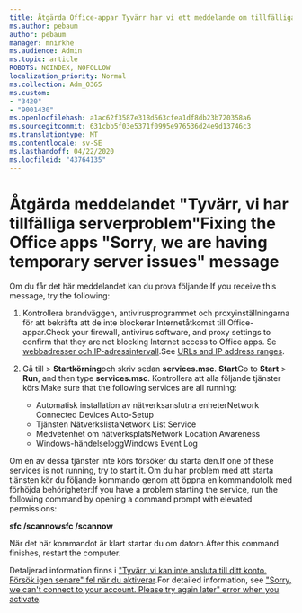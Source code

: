 ```yaml
---
title: Åtgärda Office-appar Tyvärr har vi ett meddelande om tillfälliga serverproblem
ms.author: pebaum
author: pebaum
manager: mnirkhe
ms.audience: Admin
ms.topic: article
ROBOTS: NOINDEX, NOFOLLOW
localization_priority: Normal
ms.collection: Adm_O365
ms.custom:
- "3420"
- "9001430"
ms.openlocfilehash: a1ac62f3587e318d563cfea1df8db23b720358a6
ms.sourcegitcommit: 631cbb5f03e5371f0995e976536d24e9d13746c3
ms.translationtype: MT
ms.contentlocale: sv-SE
ms.lasthandoff: 04/22/2020
ms.locfileid: "43764135"
---
```

# <a name="fixing-the-office-apps-sorry-we-are-having-temporary-server-issues-message"></a><span data-ttu-id="5cd31-102">Åtgärda meddelandet "Tyvärr, vi har tillfälliga serverproblem"</span><span class="sxs-lookup"><span data-stu-id="5cd31-102">Fixing the Office apps "Sorry, we are having temporary server issues" message</span></span>

<span data-ttu-id="5cd31-103">Om du får det här meddelandet kan du prova följande:</span><span class="sxs-lookup"><span data-stu-id="5cd31-103">If you receive this message, try the following:</span></span>

1. <span data-ttu-id="5cd31-104">Kontrollera brandväggen, antivirusprogrammet och proxyinställningarna för att bekräfta att de inte blockerar Internetåtkomst till Office-appar.</span><span class="sxs-lookup"><span data-stu-id="5cd31-104">Check your firewall, antivirus software, and proxy settings to confirm that they are not blocking Internet access to Office apps.</span></span> <span data-ttu-id="5cd31-105">Se [webbadresser och IP-adressintervall](https://docs.microsoft.com/office365/enterprise/urls-and-ip-address-ranges).</span><span class="sxs-lookup"><span data-stu-id="5cd31-105">See [URLs and IP address ranges](https://docs.microsoft.com/office365/enterprise/urls-and-ip-address-ranges).</span></span>

2. <span data-ttu-id="5cd31-106">Gå till > **Startkörning**och skriv sedan **services.msc**. **Start**</span><span class="sxs-lookup"><span data-stu-id="5cd31-106">Go to **Start** > **Run**, and then type **services.msc**.</span></span> <span data-ttu-id="5cd31-107">Kontrollera att alla följande tjänster körs:</span><span class="sxs-lookup"><span data-stu-id="5cd31-107">Make sure that the following services are all running:</span></span>
    - <span data-ttu-id="5cd31-108">Automatisk installation av nätverksanslutna enheter</span><span class="sxs-lookup"><span data-stu-id="5cd31-108">Network Connected Devices Auto-Setup</span></span>
    - <span data-ttu-id="5cd31-109">Tjänsten Nätverkslista</span><span class="sxs-lookup"><span data-stu-id="5cd31-109">Network List Service</span></span>
    - <span data-ttu-id="5cd31-110">Medvetenhet om nätverksplats</span><span class="sxs-lookup"><span data-stu-id="5cd31-110">Network Location Awareness</span></span>
    - <span data-ttu-id="5cd31-111">Windows-händelselogg</span><span class="sxs-lookup"><span data-stu-id="5cd31-111">Windows Event Log</span></span>

<span data-ttu-id="5cd31-112">Om en av dessa tjänster inte körs försöker du starta den.</span><span class="sxs-lookup"><span data-stu-id="5cd31-112">If one of these services is not running, try to start it.</span></span> <span data-ttu-id="5cd31-113">Om du har problem med att starta tjänsten kör du följande kommando genom att öppna en kommandotolk med förhöjda behörigheter:</span><span class="sxs-lookup"><span data-stu-id="5cd31-113">If you have a problem starting the service, run the following command by opening a command prompt with elevated permissions:</span></span>

<span data-ttu-id="5cd31-114">**sfc /scannow**</span><span class="sxs-lookup"><span data-stu-id="5cd31-114">**sfc /scannow**</span></span>

<span data-ttu-id="5cd31-115">När det här kommandot är klart startar du om datorn.</span><span class="sxs-lookup"><span data-stu-id="5cd31-115">After this command finishes, restart the computer.</span></span>

<span data-ttu-id="5cd31-116">Detaljerad information finns i ["Tyvärr, vi kan inte ansluta till ditt konto. Försök igen senare" fel när du aktiverar](https://docs.microsoft.com/office/troubleshoot/activation-installation/issue-when-activate-office-from-office-365).</span><span class="sxs-lookup"><span data-stu-id="5cd31-116">For detailed information, see ["Sorry, we can't connect to your account. Please try again later" error when you activate](https://docs.microsoft.com/office/troubleshoot/activation-installation/issue-when-activate-office-from-office-365).</span></span>